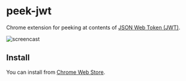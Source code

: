 peek-jwt
===

Chrome extension for peeking at contents of [JSON Web Token (JWT)](https://tools.ietf.org/html/rfc7519).

![screencast](https://raw.github.com/addsict/peek-jwt/master/image/screencast3.gif)

Install
---
You can install from [Chrome Web Store](https://chrome.google.com/webstore/detail/peek-jwt/ghmnmenmcaodjbjmknekafajeemcinnb).

